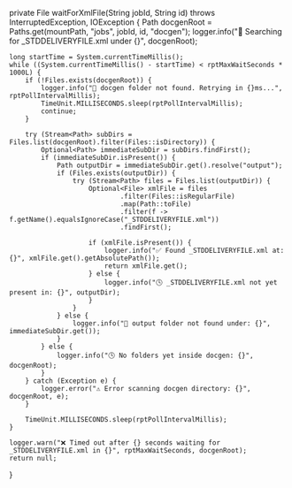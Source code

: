 private File waitForXmlFile(String jobId, String id) throws InterruptedException, IOException {
    Path docgenRoot = Paths.get(mountPath, "jobs", jobId, id, "docgen");
    logger.info("🔎 Searching for _STDDELIVERYFILE.xml under {}", docgenRoot);

    long startTime = System.currentTimeMillis();
    while ((System.currentTimeMillis() - startTime) < rptMaxWaitSeconds * 1000L) {
        if (!Files.exists(docgenRoot)) {
            logger.info("📂 docgen folder not found. Retrying in {}ms...", rptPollIntervalMillis);
            TimeUnit.MILLISECONDS.sleep(rptPollIntervalMillis);
            continue;
        }

        try (Stream<Path> subDirs = Files.list(docgenRoot).filter(Files::isDirectory)) {
            Optional<Path> immediateSubDir = subDirs.findFirst();
            if (immediateSubDir.isPresent()) {
                Path outputDir = immediateSubDir.get().resolve("output");
                if (Files.exists(outputDir)) {
                    try (Stream<Path> files = Files.list(outputDir)) {
                        Optional<File> xmlFile = files
                                .filter(Files::isRegularFile)
                                .map(Path::toFile)
                                .filter(f -> f.getName().equalsIgnoreCase("_STDDELIVERYFILE.xml"))
                                .findFirst();

                        if (xmlFile.isPresent()) {
                            logger.info("✅ Found _STDDELIVERYFILE.xml at: {}", xmlFile.get().getAbsolutePath());
                            return xmlFile.get();
                        } else {
                            logger.info("🕓 _STDDELIVERYFILE.xml not yet present in: {}", outputDir);
                        }
                    }
                } else {
                    logger.info("📁 output folder not found under: {}", immediateSubDir.get());
                }
            } else {
                logger.info("🕓 No folders yet inside docgen: {}", docgenRoot);
            }
        } catch (Exception e) {
            logger.error("⚠️ Error scanning docgen directory: {}", docgenRoot, e);
        }

        TimeUnit.MILLISECONDS.sleep(rptPollIntervalMillis);
    }

    logger.warn("❌ Timed out after {} seconds waiting for _STDDELIVERYFILE.xml in {}", rptMaxWaitSeconds, docgenRoot);
    return null;
}
